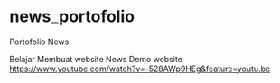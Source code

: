 # news_portofolio
Portofolio News

Belajar Membuat website News 
Demo website https://www.youtube.com/watch?v=-528AWp9HEg&feature=youtu.be
